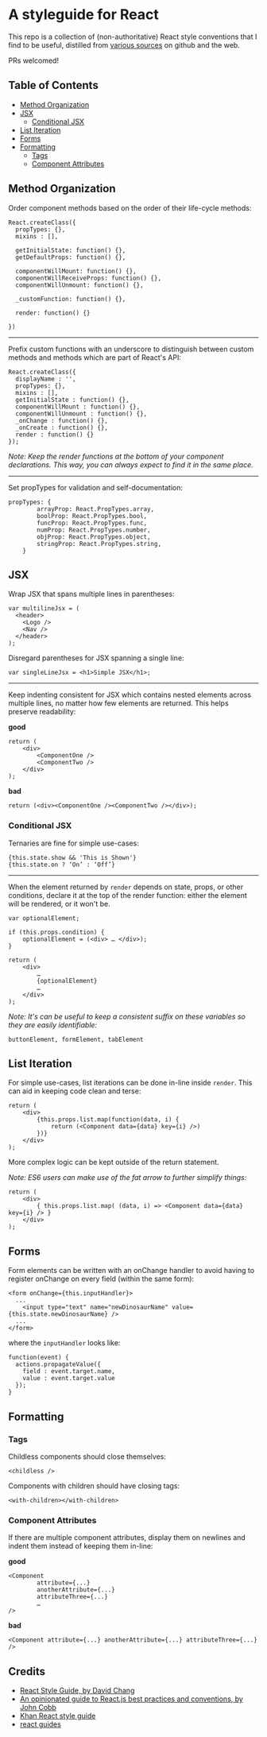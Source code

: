 # A styleguide for React
This repo is a collection of (non-authoritative) React style conventions that I find to be useful, distilled from [various sources](##credits) on github and the web.

PRs welcomed!


## Table of Contents

* [Method Organization](##method-organization)
* [JSX](##jsx)
  * [Conditional JSX](###syntax)
* [List Iteration](#list-iteration)
* [Forms](#forms)
* [Formatting](#formatting)
  * [Tags](##tags)
  * [Component Attributes](##component-attributes)

## Method Organization

Order component methods based on the order of their life-cycle methods:
```
React.createClass({
  propTypes: {},
  mixins : [],

  getInitialState: function() {},
  getDefaultProps: function() {},

  componentWillMount: function() {},
  componentWillReceiveProps: function() {},
  componentWillUnmount: function() {},

  _customFunction: function() {},

  render: function() {}

})
```
___

Prefix custom functions with an underscore to distinguish between custom methods and methods which are part of React's API:  
```
React.createClass({  
  displayName : '',
  propTypes: {},
  mixins : [],
  getInitialState : function() {},
  componentWillMount : function() {},
  componentWillUnmount : function() {},
  _onChange : function() {},
  _onCreate : function() {},
  render : function() {}
});

```

*Note:
Keep the render functions at the bottom of your component declarations. This way, you can always expect to find it in the same place.*

___

Set propTypes for validation and self-documentation:
```
propTypes: {
        arrayProp: React.PropTypes.array,
        boolProp: React.PropTypes.bool,
        funcProp: React.PropTypes.func,
        numProp: React.PropTypes.number,
        objProp: React.PropTypes.object,
        stringProp: React.PropTypes.string,
    }
```

## JSX

Wrap JSX that spans multiple lines in parentheses:
```
var multilineJsx = (  
  <header>
    <Logo />
    <Nav />
  </header>
);
```

Disregard parentheses for JSX spanning a single line:

```
var singleLineJsx = <h1>Simple JSX</h1>;  
```
___

Keep indenting consistent for JSX which contains nested elements across multiple lines, no matter how few elements are returned. This helps preserve readability:

**good**
```
return (
    <div>
        <ComponentOne />
        <ComponentTwo />
    </div>
);
```
**bad**
```
return (<div><ComponentOne /><ComponentTwo /></div>);
```
### Conditional JSX

Ternaries are fine for simple use-cases:
```
{this.state.show && 'This is Shown'}
{this.state.on ? ‘On’ : ‘Off’}

```
___

When the element returned by `render` depends on state, props, or other conditions, declare it at the top of the render function: 
either the element will be rendered, or it won't be.

```
var optionalElement;

if (this.props.condition) {
    optionalElement = (<div> … </div>);
}

return (
    <div>
        …
        {optionalElement}
        …
    </div>
);

```

*Note: It's can be useful to keep a consistent suffix on these variables so they are easily identifiable:*

```
buttonElement, formElement, tabElement
```

## List Iteration

For simple use-cases, list iterations can be done in-line inside `render`. This can aid in keeping code clean and terse:

```
return (
    <div>
        {this.props.list.map(function(data, i) {
            return (<Component data={data} key={i} />)
        })}
    </div>
);
```

More complex logic can be kept outside of the return statement.


*Note: ES6 users can make use of the fat arrow to further simplify things:* 

```
return (
    <div>
        { this.props.list.map( (data, i) => <Component data={data} key={i} /> }
    </div>
);

```

## Forms

Form elements can be written with an onChange handler to avoid having to register onChange on every field (within the same form):

```
<form onChange={this.inputHandler}>  
  ...
    <input type="text" name="newDinosaurName" value={this.state.newDinosaurName} />
  ...
</form>  
```
where the `inputHandler` looks like:
```
function(event) {  
  actions.propagateValue({
    field : event.target.name,
    value : event.target.value
  });
}
```




## Formatting

### Tags

Childless components should close themselves:
```
<childless />
```  

Components with children should have closing tags:
```
<with-children></with-children>
```

### Component Attributes

If there are multiple component attributes, display them on newlines and indent them instead of keeping them in-line: 

**good**
```
<Component
        attribute={...}
        anotherAttribute={...}
        attributeThree={...}
        …
/>
```
**bad**
```
<Component attribute={...} anotherAttribute={...} attributeThree={...} />
```

## Credits

* [React Style Guide, by David Chang](https://reactjsnews.com/react-style-guide-patterns-i-like/)  
* [An opinionated guide to React.js best practices and conventions, by John Cobb](http://web-design-weekly.com/2015/01/29/opinionated-guide-react-js-best-practices-conventions/)  
* [Khan React style guide](https://github.com/Khan/style-guides)  
* [react guides](http://facebook.github.io/react/docs/getting-started.html)

